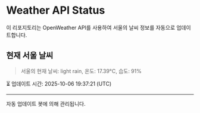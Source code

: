 
# Weather API Status

이 리포지토리는 OpenWeather API를 사용하여 서울의 날씨 정보를 자동으로 업데이트합니다.

## 현재 서울 날씨
> 서울의 현재 날씨: light rain, 온도: 17.39°C, 습도: 91%

⏳ 업데이트 시간: 2025-10-06 19:37:21 (UTC)

---
자동 업데이트 봇에 의해 관리됩니다.
